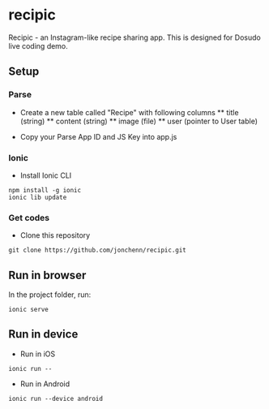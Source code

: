 # recipic

Recipic - an Instagram-like recipe sharing app. This is designed for Dosudo live coding demo.

## Setup

### Parse

* Create a new table called "Recipe" with following columns
** title (string)
** content (string)
** image (file)
** user (pointer to User table)

* Copy your Parse App ID and JS Key into app.js

### Ionic

* Install Ionic CLI
```
npm install -g ionic
ionic lib update
```

### Get codes
* Clone this repository

```
git clone https://github.com/jonchenn/recipic.git
```

## Run in browser
In the project folder, run:

```
ionic serve
```

## Run in device

* Run in iOS
```
ionic run --
```

* Run in Android
```
ionic run --device android
```
